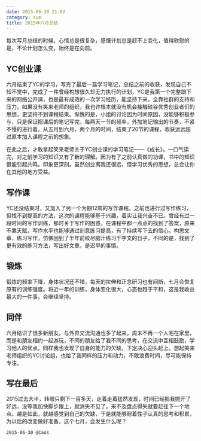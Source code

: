 ```yaml
---
date: 2015-06-30 21:02
category: sum
title: 2015年六月总结
---
```


每次写月总结的时候，心情总是很复杂，感慨计划总是赶不上变化，值得欣慰的是，不论计划怎么变，始终是在向前。

## YC创业课
六月结束了YC的学习，写完了最后一篇学习笔记，总结之前的收获，发现自己不知不觉中，完成了一件曾经构想很久却无力执行的计划，YC是我第一个完整跟下来的网络公开课，也是最有成效的一次学习经历，能坚持下来，全靠社群的支持和压力。如果没有笑来老师的组织，我也许根本就没有机会接触硅谷优秀创业者们的思想，更坚持不到课程结束。惭愧的是，小组的讨论因为时间原因，没能够积极参与，只是保证把课后的笔记写完，每两天一节的频率，外加笔记输出的节奏，不紧不慢的进行着。从五月到六月，两个月的时间，结束了20节的课程，收获远远超过原本加入课程之前的想象。

在此之后，才敢拿起笑来老师关于YC创业课的学习笔记——《成长》，一口气读完，对之前学习的知识又有了新的理解。因为有了之前认真做的功课，书中的知识很能引起共鸣，印象更深刻。虽然创业离我还很远，但学习优秀的思想，总会让你在其他的地方受益。


## 写作课
YC还没结束时，又加入了另一个为期12周的写作课程。之前也进行过写作练习，但找不到提高的方法，这次的课程能够基于兴趣，着实让我兴奋不已。曾经有过一段时间的写作训练，那时关于写作的困惑，在课程中都一点点的找到了答案，原来不靠天赋，写作水平也能够通过刻意练习提高，有了持续写下去的信心。构思文章，练习写作，仿佛回到了半年前绞尽脑汁练习千字文的日子，不同的是，找到了更有效的练习方法，写出好文章，是迟早的事情。


## 锻炼
锻炼的频率下降，身体状况还不错，每天的拉伸和正念研习也有间断，七月会恢复原有的训练强度。将近一年的训练，身体变化很大，心态也趋于平和，这是我收益最大的一件事，会继续坚持。


## 同伴
六月结识了很多新朋友，与外界交流沟通也多了起来，周末不再一个人宅在家里，而是和朋友相约一起游玩，不同的朋友给了我不同的思考，在交流中互相鼓励，学习他人的优点。同样我也发现了自身的能力的欠缺，下定决心迎头赶上。想起笑来老师组织的YC讨论组，也给了我同样的压力和动力，不敢浪费时间，尽可能保持专注。

## 写在最后

2015过去大半，转眼只剩下一百多天，走着走着猛然发现，时间已经把我抛开了好远，没等我加快脚步跟上，就消失不见了。来不及盘点得失就要赶往下一个地点。越是如此，就越感觉到自己的欠缺，于是就能够耐着性子认真的思考和积累，为以后的改变做好准备。这个七月，会发生什么呢？



`2015-06-30 @Caos`